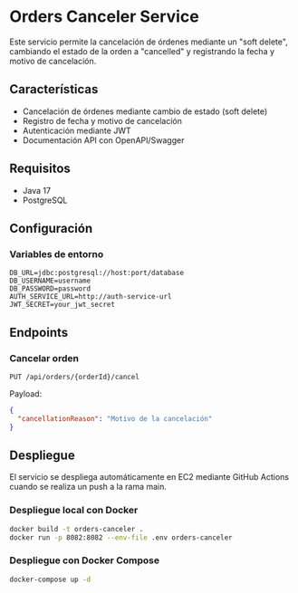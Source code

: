 # Orders Canceler Service

Este servicio permite la cancelación de órdenes mediante un "soft delete", cambiando el estado de la orden a "cancelled" y registrando la fecha y motivo de cancelación.

## Características

- Cancelación de órdenes mediante cambio de estado (soft delete)
- Registro de fecha y motivo de cancelación
- Autenticación mediante JWT
- Documentación API con OpenAPI/Swagger

## Requisitos

- Java 17
- PostgreSQL

## Configuración

### Variables de entorno

```
DB_URL=jdbc:postgresql://host:port/database
DB_USERNAME=username
DB_PASSWORD=password
AUTH_SERVICE_URL=http://auth-service-url
JWT_SECRET=your_jwt_secret
```

## Endpoints

### Cancelar orden

```
PUT /api/orders/{orderId}/cancel
```

Payload:
```json
{
  "cancellationReason": "Motivo de la cancelación"
}
```

## Despliegue

El servicio se despliega automáticamente en EC2 mediante GitHub Actions cuando se realiza un push a la rama main.

### Despliegue local con Docker

```bash
docker build -t orders-canceler .
docker run -p 8082:8082 --env-file .env orders-canceler
```

### Despliegue con Docker Compose

```bash
docker-compose up -d
